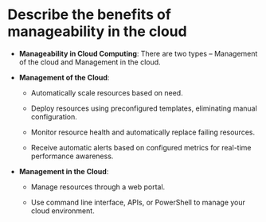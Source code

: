 # Describe the benefits of manageability in the cloud

- **Manageability in Cloud Computing**: There are two types – Management of the cloud and Management in the cloud.
    
- **Management of the Cloud**:
    
    - Automatically scale resources based on need.
        
    - Deploy resources using preconfigured templates, eliminating manual configuration.
        
    - Monitor resource health and automatically replace failing resources.
        
    - Receive automatic alerts based on configured metrics for real-time performance awareness.
        
- **Management in the Cloud**:
    
    - Manage resources through a web portal.
        
    - Use command line interface, APIs, or PowerShell to manage your cloud environment.
    